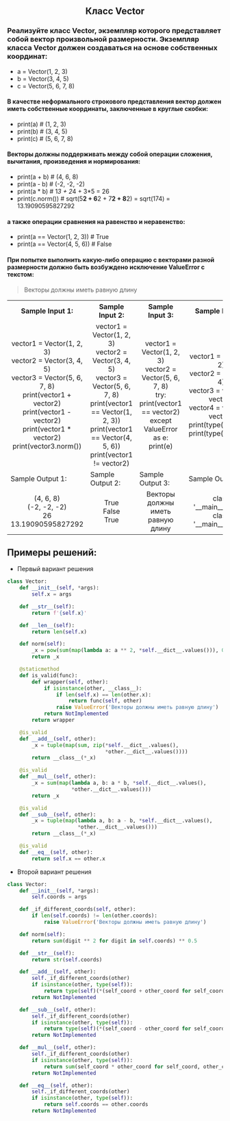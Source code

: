 <h2 style="text-align:center">Класс Vector</h2>

### Реализуйте класс Vector, экземпляр которого представляет собой вектор произвольной размерности. Экземпляр класса Vector должен создаваться на основе собственных координат:

* a = Vector(1, 2, 3)
* b = Vector(3, 4, 5)
* c = Vector(5, 6, 7, 8)
#### В качестве неформального строкового представления вектор должен иметь собственные координаты, заключенные в круглые скобки:

* print(a)                       # (1, 2, 3)
* print(b)                       # (3, 4, 5)
* print(c)                       # (5, 6, 7, 8)
#### Векторы должны поддерживать между собой операции сложения, вычитания, произведения и нормирования:

* print(a + b)                   # (4, 6, 8)
* print(a - b)                   # (-2, -2, -2)
* print(a * b)                   # 1*3 + 2*4 + 3*5 = 26
* print(c.norm())                # sqrt(5**2 + 6**2 + 7**2 + 8**2) = sqrt(174) = 13.19090595827292
#### а также операции сравнения на равенство и неравенство:

* print(a == Vector(1, 2, 3))    # True
* print(a == Vector(4, 5, 6))    # False
#### При попытке выполнить какую-либо операцию с векторами разной размерности должно быть возбуждено исключение ValueError с текстом:

> Векторы должны иметь равную длину

<table align="center">
  <tbody>
    <tr>
      <th>Sample Input 1: </th>
      <th>Sample Input 2: </th>
      <th>Sample Input 3: </th>
      <th>Sample Input 4: </th>
    </tr>
    <tr>
      <td align="center">vector1 = Vector(1, 2, 3)<br>
                          vector2 = Vector(3, 4, 5)<br>
                          vector3 = Vector(5, 6, 7, 8)<br>
                          print(vector1 + vector2)<br>
                          print(vector1 - vector2)<br>
                          print(vector1 * vector2)<br>
                          print(vector3.norm())<br></td>
      <td align="center">vector1 = Vector(1, 2, 3)<br>
                          vector2 = Vector(3, 4, 5)<br>
                          vector3 = Vector(5, 6, 7, 8)<br>
                          print(vector1 == Vector(1, 2, 3))<br>
                          print(vector1 == Vector(4, 5, 6))<br>
                          print(vector1 != vector2)<br></td>
      <td align="center">vector1 = Vector(1, 2, 3)<br>
                        vector2 = Vector(5, 6, 7, 8)<br>
                        try:<br>
                            print(vector1 == vector2)<br>
                        except ValueError as e:<br>
                            print(e)<br></td>
      <td align="center">vector1 = Vector(1, 2)<br>
                          vector2 = Vector(3, 4)<br>
                          vector3 = vector1 + vector2<br>
                          vector4 = vector1 - vector2<br>
                          print(type(vector3))<br>
                          print(type(vector4))<br></td>
    </tr>
    <tr>
      <td>Sample Output 1:</td>
      <td>Sample Output 2:</td>
      <td>Sample Output 3:</td>
      <td>Sample Output 4:</td>
      </tr>
    <tr>
      <td align="center">
                        (4, 6, 8)<br>
                        (-2, -2, -2)<br>
                        26<br>
                        13.19090595827292<br>
      </td>
      <td align="center">
                        True<br>
                        False<br>
                        True<br>
      </td>
      <td align="center">
                        Векторы должны иметь равную длину<br>
      </td>
      <td align="center">
                        class '__main__.Vector'<br>
                        class '__main__.Vector'<br>
      </td>
    </tr>
  </tbody>
</table>



## Примеры решений:
* Первый вариант решения
```python
class Vector:
    def __init__(self, *args):
        self.x = args

    def __str__(self):
        return f'{self.x}'

    def __len__(self):
        return len(self.x)

    def norm(self):
        _x = pow(sum(map(lambda a: a ** 2, *self.__dict__.values())), 0.5)
        return _x

    @staticmethod
    def is_valid(func):
        def wrapper(self, other):
            if isinstance(other, __class__):
                if len(self.x) == len(other.x):
                    return func(self, other)
                raise ValueError('Векторы должны иметь равную длину')
            return NotImplemented
        return wrapper

    @is_valid
    def __add__(self, other):
        _x = tuple(map(sum, zip(*self.__dict__.values(),
                                *other.__dict__.values())))
        return __class__(*_x)

    @is_valid
    def __mul__(self, other):
        _x = sum(map(lambda a, b: a * b, *self.__dict__.values(),
                     *other.__dict__.values()))
        return _x

    @is_valid
    def __sub__(self, other):
        _x = tuple(map(lambda a, b: a - b, *self.__dict__.values(),
                       *other.__dict__.values()))
        return __class__(*_x)

    @is_valid
    def __eq__(self, other):
        return self.x == other.x
```
* Второй вариант решения

```python
class Vector:
    def __init__(self, *args):
        self.coords = args

    def _if_different_coords(self, other):
        if len(self.coords) != len(other.coords):
            raise ValueError('Векторы должны иметь равную длину')

    def norm(self):
        return sum(digit ** 2 for digit in self.coords) ** 0.5

    def __str__(self):
        return str(self.coords)

    def __add__(self, other):
        self._if_different_coords(other)
        if isinstance(other, type(self)):
            return type(self)(*(self_coord + other_coord for self_coord, other_coord in zip(self.coords, other.coords)))
        return NotImplemented

    def __sub__(self, other):
        self._if_different_coords(other)
        if isinstance(other, type(self)):
            return type(self)(*(self_coord - other_coord for self_coord, other_coord in zip(self.coords, other.coords)))
        return NotImplemented

    def __mul__(self, other):
        self._if_different_coords(other)
        if isinstance(other, type(self)):
            return sum(self_coord * other_coord for self_coord, other_coord in zip(self.coords, other.coords))
        return NotImplemented

    def __eq__(self, other):
        self._if_different_coords(other)
        if isinstance(other, type(self)):
            return self.coords == other.coords
        return NotImplemented
```



